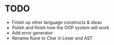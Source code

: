 # TODO
- Finish up other language constructs & ideas
- Polish and finish how the OOP system will work
- Add error generator
- Rename Rune to Char in Lexer and AST